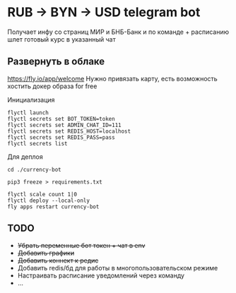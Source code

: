 # RUB -> BYN -> USD telegram bot
Получает инфу со страниц МИР и БНБ-Банк и по команде + расписанию
шлет готовый курс в указанный чат


## Развернуть в облаке
https://fly.io/app/welcome
Нужно привязать карту, есть возможность хостить докер образа for free

Инициализация
```
flyctl launch
flyctl secrets set BOT_TOKEN=token
flyctl secrets set ADMIN_CHAT_ID=111
flyctl secrets set REDIS_HOST=localhost
flyctl secrets set REDIS_PASS=pass
flyctl secrets list
```

Для деплоя
```
cd ./currency-bot

pip3 freeze > requirements.txt

flyctl scale count 1|0
flyctl deploy --local-only
fly apps restart currency-bot
```

## TODO
* ~~Убрать переменные бот токен + чат в env~~
* ~~Добавить графики~~
* ~~Добавить коннект к редис~~
* Добавить redis/бд для работы в многопользовательском режиме
* Настраивать расписание уведомлений через команду
* ...